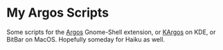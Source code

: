# My Argos Scripts 

Some scripts for the [Argos](https://github.com/p-e-w/argos) Gnome-Shell extension, or [KArgos](https://github.com/lipido/kargos) on KDE, or BitBar on MacOS.
Hopefully someday for Haiku as well.


